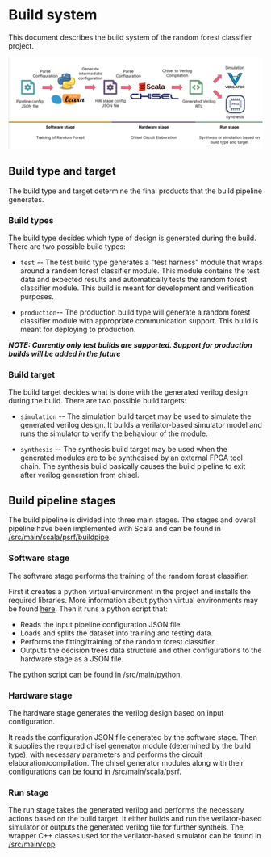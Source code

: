 # Build system

This document describes the build system of the random forest classifier project.

![Overall build pipeline](images/build-pipeline.png)

## Build type and target

The build type and target determine the final products that the build pipeline generates.

### Build types

The build type decides which type of design is generated during the build. There are two possible build types:

- `test` -- The test build type generates a "test harness" module that wraps around a random forest classifier module. This module contains the test data and expected results and automatically tests the random forest classifier module. This build is meant for development and verification purposes.

- `production`-- The production build type will generate a random forest classifier module with appropriate communication support. This build is meant for deploying to production.

***NOTE: Currently only test builds are supported. Support for production builds will be added in the future***

### Build target

The build target decides what is done with the generated verilog design during the build. There are two possible build targets:

- `simulation` -- The simulation build target may be used to simulate the generated verilog design. It builds a verilator-based simulator model and runs the simulator to verify the behaviour of the module.

- `synthesis` -- The synthesis build target may be used when the generated modules are to be synthesised by an external FPGA tool chain. The synthesis build basically causes the build pipeline to exit after verilog generation from chisel.

## Build pipeline stages

The build pipeline is divided into three main stages. The stages and overall pipeline have been implemented with Scala and can be found in [/src/main/scala/psrf/buildpipe](../src/main/scala/psrf/buildpipe).

### Software stage

The software stage performs the training of the random forest classifier.

First it creates a python virtual environment in the project and installs the required libraries. More information about python virtual environments may be found [here](https://docs.python.org/3/tutorial/venv.html). Then it runs a python script that:

- Reads the input pipeline configuration JSON file.
- Loads and splits the dataset into training and testing data.
- Performs the fitting/training of the random forest classifier.
- Outputs the decision trees data structure and other configurations to the hardware stage as a JSON file.

The python script can be found in [/src/main/python](../src/main/python).

### Hardware stage

The hardware stage generates the verilog design based on input configuration.

It reads the configuration JSON file generated by the software stage. Then it supplies the required chisel generator module (determined by the build type), with necessary parameters and performs the circuit elaboration/compilation. The chisel generator modules along with their configurations can be found in [/src/main/scala/psrf](../src/main/scala/psrf).

### Run stage

The run stage takes the generated verilog and performs the necessary actions based on the build target. It either builds and run the verilator-based simulator or outputs the generated verilog file for further syntheis. The wrapper C++ classes used for the verilator-based simulator can be found in [/src/main/cpp](../src/main/cpp).
